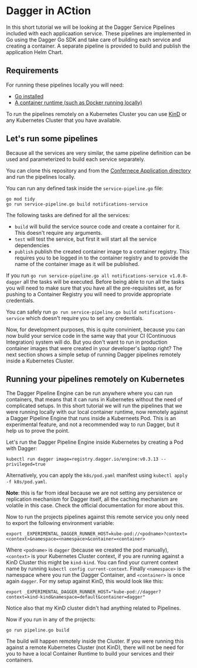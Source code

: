 # Dagger in ACtion

In this short tutorial we will be looking at the Dagger Service Pipelines included with each applicaation service. 
These pipelines are implemented in Go using the Dagger Go SDK and take care of building each service and creating a container. A separate pipeline is provided to build and publish the application Helm Chart.

## Requirements

For running these pipelines locally you will need: 
- [Go installed](https://go.dev/doc/install)
- [A container runtime (such as Docker running locally)](https://docs.docker.com/get-docker/)

To run the pipelines remotely on a Kubernetes Cluster you can use [KinD](https://kind.sigs.k8s.io/) or any Kubernetes Cluster that you have available. 

## Let's run some pipelines

Because all the services are very similar, the same pipeline definition can be used and parameterized to build each service separately. 

You can clone this repository and from the [Confernece Application directory](../../conference-application/) and run the pipelines locally.  

You can run any defined task inside the `service-pipeline.go` file:

```
go mod tidy
go run service-pipeline.go build notifications-service 
```

The following tasks are defined for all the services: 
- `build` will build the service source code and create a container for it. This doesn't require any arguments. 
- `test` will test the service, but first it will start all the service dependencies
- `publish` publish the created container image to a container registry. This requires you to be logged in to the container registry and to provide the name of the container image as it will be published. 

If you run `go run service-pipeline.go all notifications-service v1.0.0-dagger` all the tasks will be executed. Before being able to run all the tasks you will need to make sure that you have all the pre-requisites set, as for pushing to a Container Registry you will need to provide appropriate credentials. 

You can safely run `go run service-pipeline.go build notifications-service` which doesn't require you to set any credentials. 

Now, for development purposes, this is quite convinient, because you can now build your service code in the same way that your CI (Continuous Integration) system will do. But you don't want to run in production container images that were created in your developer's laptop right? 
The next section shows a simple setup of running Dagger pipelines remotely inside a Kubernetes Cluster. 

## Running your pipelines remotely on Kubernetes

The Dagger Pipeline Engine can be run anywhere where you can run containers, that means that it can runs in Kubernetes without the need of complicated setups. 
In this short tutorial we will run the pipelines that we were running locally with our local container runtime, now remotely against a Dagger Pipeline Engine that runs inside a Kuberneets Pod. This is an experimental feature, and not a recommended way to run Dagger, but it help us to prove the point. 

Let's run the Dagger Pipeline Engine inside Kubernetes by creating a Pod with Dagger: 

```
kubectl run dagger image=registry.dagger.io/engine:v0.3.13 --privileged=true
```

Alternatively, you can apply the `k8s/pod.yaml` manifest using `kubectl apply -f k8s/pod.yaml`.

**Note**: this is far from ideal because we are not setting any persistence or replication mechanism for Dagger itself, all the caching mechanism are volatile in this case. Check the official documentation for more about this. 

Now to run the projects pipelines against this remote service you only need to export the following environment variable: 
```
export _EXPERIMENTAL_DAGGER_RUNNER_HOST=kube-pod://<podname>?context=<context>&namespace=<namespace>&container=<container>
```

Where `<podname>` is `dagger` (because we created the pod manually), `<context>` is your Kubernetes Cluster context, if you are running against a KinD Cluster this might be `kind-kind`. You can find your current context name by running `kubectl config current-context`. Finally `<namespace>` is the namespace where you run the Dagger Container, and `<container>` is once again `dagger`. For my setup against KinD, this would look like this: 

```
export _EXPERIMENTAL_DAGGER_RUNNER_HOST="kube-pod://dagger?context=kind-kind&namespace=default&container=dagger"
```

Notice also that my KinD cluster didn't had anything related to Pipelines. 

Now if you run in any of the projects: 
```
go run pipeline.go build 
```

The build will happen remotely inside the Cluster. If you were running this against a remote Kubernetes Cluster (not KinD), there will not be need for you to have a local Container Runtime to build your services and their containers. 
